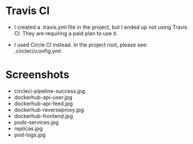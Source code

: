 # Travis CI

* I created a .travis.yml file in the project, but I ended up not using Travis CI. They are requiring a paid plan to use it.

* I used Circle CI instead. In the project root, please see: .circleci/config.yml

# Screenshots

* circleci-pipeline-success.jpg
* dockerhub-api-user.jpg
* dockerhub-api-feed.jpg
* dockerhub-reverseproxy.jpg
* dockerhub-frontend.jpg
* pods-services.jpg
* replicas.jpg
* pod-logs.jpg
